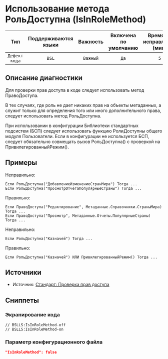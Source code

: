 # Использование метода РольДоступна (IsInRoleMethod)

|      Тип      |    Поддерживаются<br>языки    | Важность |    Включена<br>по умолчанию    |    Время на<br>исправление (мин)    |  Теги   |
|:-------------:|:-----------------------------:|:--------:|:------------------------------:|:-----------------------------------:|:-------:|
| `Дефект кода` |             `BSL`             | `Важный` |              `Да`              |                 `5`                 | `error` |

<!-- Блоки выше заполняются автоматически, не трогать -->
## Описание диагностики
<!-- Описание диагностики заполняется вручную. Необходимо понятным языком описать смысл и схему работу -->
Для проверки прав доступа в коде следует использовать метод ПравоДоступа.

В тех случаях, где роль не дает никаких прав на объекты метаданных, а служит только для определения того или иного дополнительного права, 
следует использовать метод РольДоступна. 

При использовании в конфигурации Библиотеки стандартных подсистем (БСП) следует 
использовать функцию РолиДоступны общего модуля Пользователи. 
Если в конфигурации не используется БСП, следует обязательно совмещать вызов РольДоступна() с проверкой на ПривилегированныйРежим().
## Примеры
<!-- В данном разделе приводятся примеры, на которые диагностика срабатывает, а также можно привести пример, как можно исправить ситуацию -->
Неправильно:
```bsl
Если РольДоступна("ДобавлениеИзменениеСтранМира") Тогда ...
Если РольДоступна("ПросмотрОтчетаПопулярныеСтраны") Тогда ...
```
Правильно:
```bsl
Если ПравоДоступа("Редактирование", Метаданные.Справочники.СтраныМира) Тогда ...
Если ПравоДоступа("Просмотр", Метаданные.Отчеты.ПопулярныеСтраны) Тогда ...
```
Неправильно:
```bsl
Если РольДоступна("Казначей") Тогда ...
```
Правильно:
```bsl
Если РольДоступна("Казначей") ИЛИ ПривилегированныйРежим() Тогда ...
```
## Источники
<!-- Необходимо указывать ссылки на все источники, из которых почерпнута информация для создания диагностики -->

* Источник: [Стандарт: Проверка прав доступа](https://its.1c.ru/db/v8std#content:737:hdoc)

## Сниппеты

<!-- Блоки ниже заполняются автоматически, не трогать -->
### Экранирование кода

```bsl
// BSLLS:IsInRoleMethod-off
// BSLLS:IsInRoleMethod-on
```

### Параметр конфигурационного файла

```json
"IsInRoleMethod": false
```
